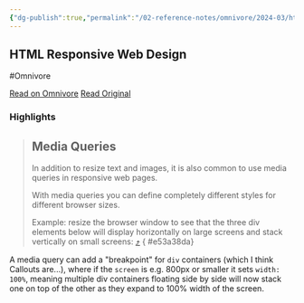 ```yaml
---
{"dg-publish":true,"permalink":"/02-reference-notes/omnivore/2024-03/html-responsive-web-design/","title":"HTML Responsive Web Design\n","metatags":{"description":"Well organized and easy to understand Web building tutorials with lots of examples of how to use HTML, CSS, JavaScript, SQL, Python, PHP, Bootstrap, Java, XML and more.","og:image":"https://i.imgur.com/LmCg5HX.png"},"tags":["MMW-Dev/Accessibility","Obsidian/Callouts"]}
---
```



## HTML Responsive Web Design
#Omnivore

[Read on Omnivore](https://omnivore.app/me/html-responsive-web-design-18e8e459fc7)
[Read Original](https://www.w3schools.com/html/html_responsive.asp)

### Highlights

> ## Media Queries
> 
> In addition to resize text and images, it is also common to use media queries in responsive web pages.
> 
> With media queries you can define completely different styles for different browser sizes.
> 
> Example: resize the browser window to see that the three div elements below will display horizontally on large screens and stack vertically on small screens: [⤴️](https://omnivore.app/me/html-responsive-web-design-18e8e459fc7#e53a38da-5786-4cdc-bfd3-d0d320cb329f) 
{ #e53a38da}


A media query can add a "breakpoint" for `div` containers (which I think Callouts are...), where if the `screen` is e.g. 800px or smaller it sets `width: 100%`, meaning multiple div containers floating side by side will now stack one on top of the other as they expand to 100% width of the screen.


